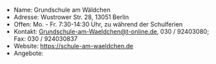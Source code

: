 - Name:         Grundschule am Wäldchen
- Adresse:      Wustrower Str. 28, 13051 Berlin
- Offen:        Mo. - Fr. 7:30-14:30 Uhr, zu während der Schulferien
- Kontakt:      Grundschule-am-Waeldchen@t-online.de, 030 / 92403080; Fax: 030 / 924030837
- Website:      https://schule-am-waeldchen.de 
- Angebote:     

